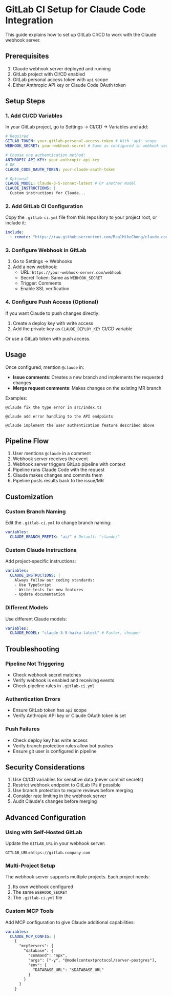# GitLab CI Setup for Claude Code Integration

This guide explains how to set up GitLab CI/CD to work with the Claude webhook server.

## Prerequisites

1. Claude webhook server deployed and running
2. GitLab project with CI/CD enabled
3. GitLab personal access token with `api` scope
4. Either Anthropic API key or Claude Code OAuth token

## Setup Steps

### 1. Add CI/CD Variables

In your GitLab project, go to Settings → CI/CD → Variables and add:

```yaml
# Required
GITLAB_TOKEN: your-gitlab-personal-access-token # With 'api' scope
WEBHOOK_SECRET: your-webhook-secret # Same as configured in webhook server

# Choose one authentication method:
ANTHROPIC_API_KEY: your-anthropic-api-key
# OR
CLAUDE_CODE_OAUTH_TOKEN: your-claude-oauth-token

# Optional
CLAUDE_MODEL: claude-3-5-sonnet-latest # Or another model
CLAUDE_INSTRUCTIONS: |
  Custom instructions for Claude...
```

### 2. Add GitLab CI Configuration

Copy the `.gitlab-ci.yml` file from this repository to your project root, or include it:

```yaml
include:
  - remote: "https://raw.githubusercontent.com/RealMikeChong/claude-code-for-gitlab/main/gitlab-app/.gitlab-ci.yml"
```

### 3. Configure Webhook in GitLab

1. Go to Settings → Webhooks
2. Add a new webhook:
   - URL: `https://your-webhook-server.com/webhook`
   - Secret Token: Same as `WEBHOOK_SECRET`
   - Trigger: Comments
   - Enable SSL verification

### 4. Configure Push Access (Optional)

If you want Claude to push changes directly:

1. Create a deploy key with write access
2. Add the private key as `CLAUDE_DEPLOY_KEY` CI/CD variable

Or use a GitLab token with push access.

## Usage

Once configured, mention `@claude` in:

- **Issue comments**: Creates a new branch and implements the requested changes
- **Merge request comments**: Makes changes on the existing MR branch

Examples:

```
@claude fix the type error in src/index.ts

@claude add error handling to the API endpoints

@claude implement the user authentication feature described above
```

## Pipeline Flow

1. User mentions `@claude` in a comment
2. Webhook server receives the event
3. Webhook server triggers GitLab pipeline with context
4. Pipeline runs Claude Code with the request
5. Claude makes changes and commits them
6. Pipeline posts results back to the issue/MR

## Customization

### Custom Branch Naming

Edit the `.gitlab-ci.yml` to change branch naming:

```yaml
variables:
  CLAUDE_BRANCH_PREFIX: "ai/" # Default: "claude/"
```

### Custom Claude Instructions

Add project-specific instructions:

```yaml
variables:
  CLAUDE_INSTRUCTIONS: |
    Always follow our coding standards:
    - Use TypeScript
    - Write tests for new features
    - Update documentation
```

### Different Models

Use different Claude models:

```yaml
variables:
  CLAUDE_MODEL: "claude-3-5-haiku-latest" # Faster, cheaper
```

## Troubleshooting

### Pipeline Not Triggering

- Check webhook secret matches
- Verify webhook is enabled and receiving events
- Check pipeline rules in `.gitlab-ci.yml`

### Authentication Errors

- Ensure GitLab token has `api` scope
- Verify Anthropic API key or Claude OAuth token is set

### Push Failures

- Check deploy key has write access
- Verify branch protection rules allow bot pushes
- Ensure git user is configured in pipeline

## Security Considerations

1. Use CI/CD variables for sensitive data (never commit secrets)
2. Restrict webhook endpoint to GitLab IPs if possible
3. Use branch protection to require reviews before merging
4. Consider rate limiting in the webhook server
5. Audit Claude's changes before merging

## Advanced Configuration

### Using with Self-Hosted GitLab

Update the `GITLAB_URL` in your webhook server:

```env
GITLAB_URL=https://gitlab.company.com
```

### Multi-Project Setup

The webhook server supports multiple projects. Each project needs:

1. Its own webhook configured
2. The same `WEBHOOK_SECRET`
3. The `.gitlab-ci.yml` file

### Custom MCP Tools

Add MCP configuration to give Claude additional capabilities:

```yaml
variables:
  CLAUDE_MCP_CONFIG: |
    {
      "mcpServers": {
        "database": {
          "command": "npx",
          "args": ["-y", "@modelcontextprotocol/server-postgres"],
          "env": {
            "DATABASE_URL": "$DATABASE_URL"
          }
        }
      }
    }
```
